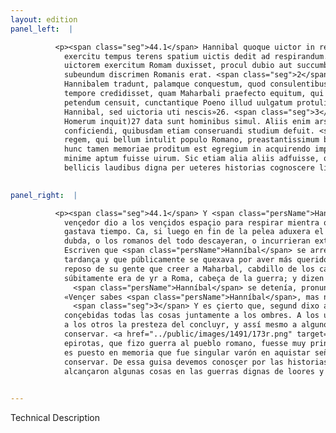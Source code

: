 ```yaml
---
layout: edition
panel_left:  |

          <p><span class="seg">44.1</span> Hannibal quoque uictor in reficiendo
            exercitu tempus terens spatium uictis dedit ad respirandum. Nam si extemplo finita pugna
            uictorem exercitum Romam duxisset, procul dubio aut succumbendum omnino aut extremum
            subeundum discrimen Romanis erat. <span class="seg">2</span> Huius postea tarditatis saepe pertesum
            Hannibalem tradunt, palamque conquestum, quod consulentibus quieti militum magis eo
            tempore credidisset, quam Maharbali praefecto equitum, qui subito Romam caput belli
            petendum censuit, cunctantique Poeno illud uulgatum protulisse dicitur: «Vincere scis
            Hannibal, sed uictoria uti nescis»26. <span class="seg">3</span> Verum non omnia (ut Nestor ille apud
            Homerum inquit)27 data sunt hominibus simul. Aliis enim ars uincendi, aliis celeritas
            conficiendi, quibusdam etiam conseruandi studium defuit. <span class="seg">4</span> Pyrrhum Epirotarum
            regem, qui bellum intulit populo Romano, preastantissimum belli ducem fuisse accepimus,
            hunc tamen memoriae proditum est egregium in acquirendo imperio, in conseruando uero
            minime aptum fuisse uirum. Sic etiam alia aliis adfuisse, quaedam etiam defuisse
            bellicis laudibus digna per ueteres historias cognoscere licet. </p>
        

panel_right:  |

          <p><span class="seg">44.1</span> Y <span class="persName">Hanníbal</span>
            vençedor dio a los vençidos espaçio para respirar mientra que rehazía el exército y
            gastava tiempo. Ca, si luego en fin de la pelea aduxera el exército vençedor a Roma, sin
            dubda, o los romanos del todo descayeran, o incurrieran extremo peligro. <span class="seg">2</span>
            Escriven que <span class="persName">Hanníbal</span> se arrepentió después muchas vezes d’esta
            tardança y que públicamente se quexava por aver más querido en aquel tiempo consejar al
            reposo de su gente que creer a Maharbal, cabdillo de los cavalleros, el qual judgava que
            súbitamente era de yr a Roma, cabeça de la guerra; y dizen que, viendo cómo
              <span class="persName">Hanníbal</span> se detenía, pronunció aquellas palabras tan divulgadas:
            «Vençer sabes <span class="persName">Hanníbal</span>, mas no sabes usar de la victoria».
              <span class="seg">3</span> Y es çierto que, segund dixo aquel Néstor çerca de Homero, no son
            conçebidas todas las cosas juntamente a los ombres. A los unos falta la arte del vençer,
            a los otros la presteza del concluyr, y assí mesmo a algunos falleçió el estudio del
            conservar. <a href="../public/images/1491/173r.png" target="new"><img src="../public/images/1491/1491.jpg"/></a>[173r,b] <span class="seg">4</span> Sabemos que Pyrrho, rey de los
            epirotas, que fizo guerra al pueblo romano, fuesse muy principal capitán de guerra. Pero
            es puesto en memoria que fue singular varón en aquistar señorío y poco apto en lo
            conservar. De essa guisa devemos conosçer por las historias antiguas que algunos
            alcançaron algunas cosas en las guerras dignas de loores y otras les fallecieron. </p>
        

---
```


Technical Description 